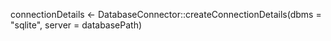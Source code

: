 connectionDetails <- DatabaseConnector::createConnectionDetails(dbms = "sqlite", server = databasePath)